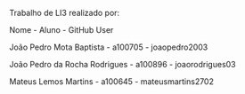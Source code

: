 Trabalho de LI3 realizado por:

Nome - Aluno - GitHub User

João Pedro Mota Baptista - a100705 - joaopedro2003

João Pedro da Rocha Rodrigues - a100896 - joaorodrigues03

Mateus Lemos Martins - a100645 - mateusmartins2702
